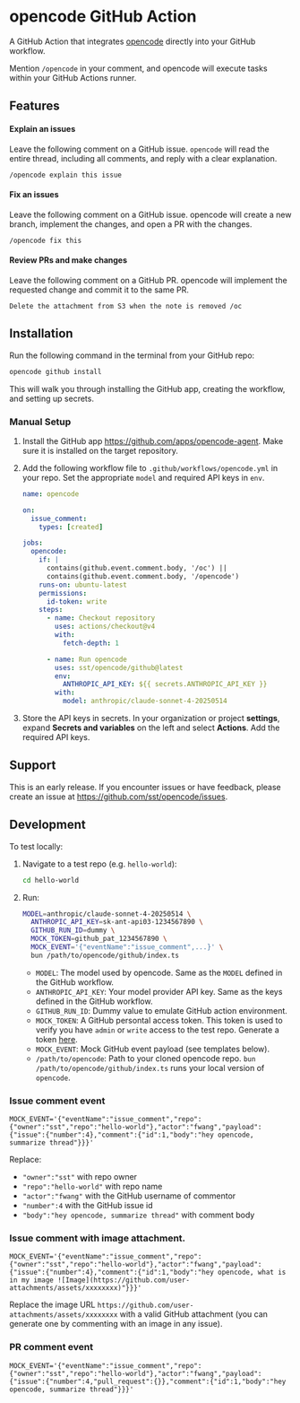 # opencode GitHub Action

A GitHub Action that integrates [opencode](https://opencode.ai) directly into your GitHub workflow.

Mention `/opencode` in your comment, and opencode will execute tasks within your GitHub Actions runner.

## Features

#### Explain an issues

Leave the following comment on a GitHub issue. `opencode` will read the entire thread, including all comments, and reply with a clear explanation.

```
/opencode explain this issue
```

#### Fix an issues

Leave the following comment on a GitHub issue. opencode will create a new branch, implement the changes, and open a PR with the changes.

```
/opencode fix this
```

#### Review PRs and make changes

Leave the following comment on a GitHub PR. opencode will implement the requested change and commit it to the same PR.

```
Delete the attachment from S3 when the note is removed /oc
```

## Installation

Run the following command in the terminal from your GitHub repo:

```bash
opencode github install
```

This will walk you through installing the GitHub app, creating the workflow, and setting up secrets.

### Manual Setup

1. Install the GitHub app https://github.com/apps/opencode-agent. Make sure it is installed on the target repository.
2. Add the following workflow file to `.github/workflows/opencode.yml` in your repo. Set the appropriate `model` and required API keys in `env`.

   ```yml
   name: opencode

   on:
     issue_comment:
       types: [created]

   jobs:
     opencode:
       if: |
         contains(github.event.comment.body, '/oc') ||
         contains(github.event.comment.body, '/opencode')
       runs-on: ubuntu-latest
       permissions:
         id-token: write
       steps:
         - name: Checkout repository
           uses: actions/checkout@v4
           with:
             fetch-depth: 1

         - name: Run opencode
           uses: sst/opencode/github@latest
           env:
             ANTHROPIC_API_KEY: ${{ secrets.ANTHROPIC_API_KEY }}
           with:
             model: anthropic/claude-sonnet-4-20250514
   ```

3. Store the API keys in secrets. In your organization or project **settings**, expand **Secrets and variables** on the left and select **Actions**. Add the required API keys.

## Support

This is an early release. If you encounter issues or have feedback, please create an issue at https://github.com/sst/opencode/issues.

## Development

To test locally:

1. Navigate to a test repo (e.g. `hello-world`):

   ```bash
   cd hello-world
   ```

2. Run:

   ```bash
   MODEL=anthropic/claude-sonnet-4-20250514 \
     ANTHROPIC_API_KEY=sk-ant-api03-1234567890 \
     GITHUB_RUN_ID=dummy \
     MOCK_TOKEN=github_pat_1234567890 \
     MOCK_EVENT='{"eventName":"issue_comment",...}' \
     bun /path/to/opencode/github/index.ts
   ```

   - `MODEL`: The model used by opencode. Same as the `MODEL` defined in the GitHub workflow.
   - `ANTHROPIC_API_KEY`: Your model provider API key. Same as the keys defined in the GitHub workflow.
   - `GITHUB_RUN_ID`: Dummy value to emulate GitHub action environment.
   - `MOCK_TOKEN`: A GitHub persontal access token. This token is used to verify you have `admin` or `write` access to the test repo. Generate a token [here](https://github.com/settings/personal-access-tokens).
   - `MOCK_EVENT`: Mock GitHub event payload (see templates below).
   - `/path/to/opencode`: Path to your cloned opencode repo. `bun /path/to/opencode/github/index.ts` runs your local version of `opencode`.

### Issue comment event

```
MOCK_EVENT='{"eventName":"issue_comment","repo":{"owner":"sst","repo":"hello-world"},"actor":"fwang","payload":{"issue":{"number":4},"comment":{"id":1,"body":"hey opencode, summarize thread"}}}'
```

Replace:

- `"owner":"sst"` with repo owner
- `"repo":"hello-world"` with repo name
- `"actor":"fwang"` with the GitHub username of commentor
- `"number":4` with the GitHub issue id
- `"body":"hey opencode, summarize thread"` with comment body

### Issue comment with image attachment.

```
MOCK_EVENT='{"eventName":"issue_comment","repo":{"owner":"sst","repo":"hello-world"},"actor":"fwang","payload":{"issue":{"number":4},"comment":{"id":1,"body":"hey opencode, what is in my image ![Image](https://github.com/user-attachments/assets/xxxxxxxx)"}}}'
```

Replace the image URL `https://github.com/user-attachments/assets/xxxxxxxx` with a valid GitHub attachment (you can generate one by commenting with an image in any issue).

### PR comment event

```
MOCK_EVENT='{"eventName":"issue_comment","repo":{"owner":"sst","repo":"hello-world"},"actor":"fwang","payload":{"issue":{"number":4,"pull_request":{}},"comment":{"id":1,"body":"hey opencode, summarize thread"}}}'
```
